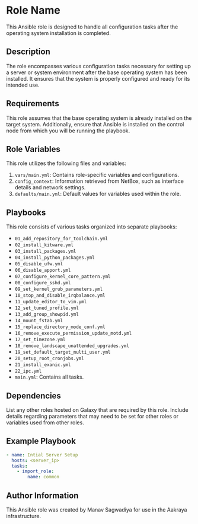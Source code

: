 # Role Name

This Ansible role is designed to handle all configuration tasks after the operating system installation is completed.

## Description

The role encompasses various configuration tasks necessary for setting up a server or system environment after the base operating system has been installed. It ensures that the system is properly configured and ready for its intended use.

## Requirements

This role assumes that the base operating system is already installed on the target system. Additionally, ensure that Ansible is installed on the control node from which you will be running the playbook.

## Role Variables

This role utilizes the following files and variables:

1. `vars/main.yml`: Contains role-specific variables and configurations.
2. `config_context`: Information retrieved from NetBox, such as interface details and network settings.
3. `defaults/main.yml`: Default values for variables used within the role.

## Playbooks

This role consists of various tasks organized into separate playbooks:

- `01_add_repository_for_toolchain.yml`
- `02_install_kitware.yml`
- `03_install_packages.yml`
- `04_install_python_packages.yml`
- `05_disable_ufw.yml`
- `06_disable_apport.yml`
- `07_configure_kernel_core_pattern.yml`
- `08_configure_sshd.yml`
- `09_set_kernel_grub_parameters.yml`
- `10_stop_and_disable_irqbalance.yml`
- `11_update_editor_to_vim.yml`
- `12_set_tuned_profile.yml`
- `13_add_group_showpid.yml`
- `14_mount_fstab.yml`
- `15_replace_directory_mode_conf.yml`
- `16_remove_execute_permission_update_motd.yml`
- `17_set_timezone.yml`
- `18_remove_landscape_unattended_upgrades.yml`
- `19_set_default_target_multi_user.yml`
- `20_setup_root_cronjobs.yml`
- `21_install_exanic.yml`
- `22_ipc.yml`
- `main.yml`: Contains all tasks.

## Dependencies

List any other roles hosted on Galaxy that are required by this role. Include details regarding parameters that may need to be set for other roles or variables used from other roles.

## Example Playbook

```yaml
- name: Intial Server Setup
  hosts: <server_ip>
  tasks:
    - import_role:
        name: common
```

## Author Information

This Ansible role was created by Manav Sagwadiya for use in the Aakraya infrastructure. 